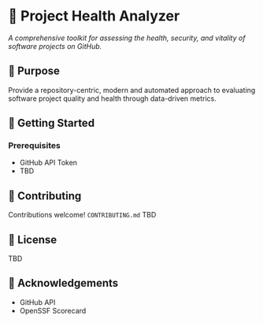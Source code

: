 # 🚀 Project Health Analyzer
*A comprehensive toolkit for assessing the health, security, and vitality of software projects on GitHub.*

## 🎯 Purpose
Provide a repository-centric, modern and automated approach to evaluating software project quality and health through data-driven metrics.

## 🚦 Getting Started

### Prerequisites
- GitHub API Token
- TBD
  
## 🤝 Contributing
Contributions welcome! `CONTRIBUTING.md` TBD

## 📄 License
TBD

## 🌟 Acknowledgements
- GitHub API
- OpenSSF Scorecard
